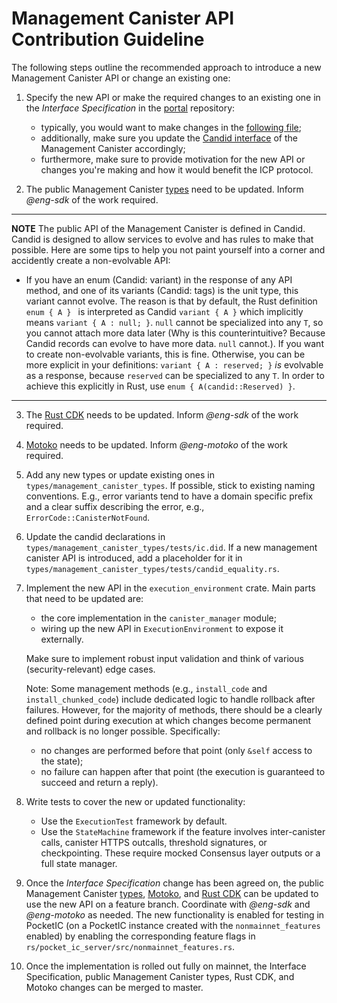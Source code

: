 Management Canister API Contribution Guideline
====

The following steps outline the recommended approach to introduce a new Management Canister API or change an existing one:

1. Specify the new API or make the required changes to an existing one in the *Interface Specification* in the [portal](https://github.com/dfinity/portal) repository:
   - typically, you would want to make changes in the [following file](https://github.com/dfinity/portal/blob/master/docs/references/ic-interface-spec.md);
   - additionally, make sure you update the [Candid interface](https://github.com/dfinity/portal/blob/master/docs/references/_attachments/ic.did) of the Management Canister accordingly;
   - furthermore, make sure to provide motivation for the new API or changes you're making and how it would benefit the ICP protocol.

2. The public Management Canister [types](https://crates.io/crates/ic-management-canister-types) need to be updated. Inform *@eng-sdk* of the work required. 

---

**NOTE**
The public API of the Management Canister is defined in Candid. Candid is designed to allow services to evolve and has rules to make that possible. Here are some tips to help you not paint yourself into a corner and accidently create a non-evolvable API: 
- If you have an enum (Candid: variant) in the response of any API method, and one of its variants (Candid: tags) is the unit type, this variant cannot evolve. The reason is that by default, the Rust definition `enum { A } ` is interpreted as Candid `variant { A }` which implicitly means `variant { A : null; }`. `null` cannot be specialized into any `T`, so you cannot attach more data later (Why is this counterintuitive? Because Candid records can evolve to have more data. `null` cannot.). If you want to create non-evolvable variants, this is fine. Otherwise, you can be more explicit in your definitions: `variant { A : reserved; }` _is_ evolvable as a response, because `reserved` can be specialized to any `T`. In order to achieve this explicitly in Rust, use `enum { A(candid::Reserved) }`. 

---

3. The [Rust CDK](https://github.com/dfinity/cdk-rs) needs to be updated. Inform *@eng-sdk* of the work required.

4. [Motoko](https://github.com/dfinity/motoko) needs to be updated. Inform *@eng-motoko* of the work required.

5. Add any new types or update existing ones in `types/management_canister_types`. If possible, stick to existing naming conventions. E.g., error variants tend to have a domain specific prefix and a clear suffix describing the error, e.g., `ErrorCode::CanisterNotFound`.

6. Update the candid declarations in `types/management_canister_types/tests/ic.did`. If a new management canister API is introduced, add a placeholder for it in `types/management_canister_types/tests/candid_equality.rs`.

7. Implement the new API in the `execution_environment` crate. Main parts that need to be updated are:
   - the core implementation in the `canister_manager` module;
   - wiring up the new API in `ExecutionEnvironment` to expose it externally.

   Make sure to implement robust input validation and think of various (security-relevant) edge cases.

   Note: Some management methods (e.g., `install_code` and `install_chunked_code`) include dedicated logic to handle rollback after failures. However, for the majority of methods, there should be a clearly defined point during execution at which changes become permanent and rollback is no longer possible. Specifically:
   - no changes are performed before that point (only `&self` access to the state);
   - no failure can happen after that point (the execution is guaranteed to succeed and return a reply).

8. Write tests to cover the new or updated functionality:
   - Use the `ExecutionTest` framework by default.
   - Use the `StateMachine` framework if the feature involves inter-canister calls, canister HTTPS outcalls, threshold signatures, or checkpointing. These require mocked Consensus layer outputs or a full state manager.

9. Once the *Interface Specification* change has been agreed on, the public Management Canister [types](https://crates.io/crates/ic-management-canister-types), [Motoko](https://github.com/dfinity/motoko), and [Rust CDK](https://github.com/dfinity/cdk-rs) can be updated to use the new API on a feature branch. Coordinate with *@eng-sdk* and *@eng-motoko* as needed. The new functionality is enabled for testing in PocketIC (on a PocketIC instance created with the `nonmainnet_features` enabled) by enabling the corresponding feature flags in `rs/pocket_ic_server/src/nonmainnet_features.rs`.

10. Once the implementation is rolled out fully on mainnet, the Interface Specification, public Management Canister types, Rust CDK, and Motoko changes can be merged to master.
